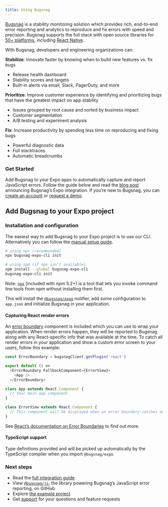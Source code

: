 ```yaml
---
title: Using Bugsnag
---
```

[Bugsnag](https://www.bugsnag.com) is a stability monitoring solution which provides rich, end-to-end error reporting and analytics to reproduce and fix errors with speed and precision. Bugsnag supports the full stack with open source libraries for [50+ platforms](https://www.bugsnag.com/platforms), including [React Native](https://docs.bugsnag.com/platforms/react-native/react-native/).

With Bugsnag, developers and engineering organizations can: 

**Stabilize**: Innovate faster by knowing when to build new features vs. fix bugs
- Release health dashboard
- Stability scores and targets
- Built-in alerts via email, Slack, PagerDuty, and more

**Prioritize**: Improve customer experience by identifying and prioritizing bugs that have the greatest impact on app stability
- Issues grouped by root cause and sorted by business impact
- Customer segmentation
- A/B testing and experiment analysis

**Fix**: Increase productivity by spending less time on reproducing and fixing bugs
- Powerful diagnostic data
- Full stacktraces
- Automatic breadcrumbs

### Get Started
Add Bugsnag to your Expo apps to automatically capture and report JavaScript errors. Follow the guide below and read the [blog post](https://www.bugsnag.com/blog/build-apps-in-expo-with-bugsnag) announcing Bugsnag’s Expo integration. If you’re new to Bugsnag, you can [create an account](https://app.bugsnag.com/user/new/) or [request a demo](https://www.bugsnag.com/demo-request).

## Add Bugsnag to your Expo project
### Installation and configuration
The easiest way to add Bugsnag to your Expo project is to use our CLI. Alternatively you can follow the [manual setup guide](https://docs.bugsnag.com/platforms/react-native/expo/manual-setup).

```sh
# using npx (recommended)
npx bugsnag-expo-cli init

# using npm (if npx isn't available)
npm install --global bugsnag-expo-cli
bugsnag-expo-cli init
```

Note: [`npx`](https://www.npmjs.com/package/npx) (included with npm 5.2+) is a tool that lets you invoke command line tools from npm without installing them first.

This will install the [`@bugsnag/expo`](https://www.npmjs.com/package/@bugsnag/expo) notifier, add some configuration to `app.json` and initialize Bugsnag in your application.

#### Capturing React render errors
An [error boundary](https://reactjs.org/docs/error-boundaries.html) component is included which you can use to wrap your application. When render errors happen, they will be reported to Bugsnag along with any React-specific info that was available at the time.
To catch all render errors in your application and show a custom error screen to your users, follow this example:

```js
const ErrorBoundary = bugsnagClient.getPlugin('react')

export default () =>
  <ErrorBoundary FallbackComponent={ErrorView}>
    <App />
  </ErrorBoundary>

class App extends React.Component {
  // Your main app component
}

class ErrorView extends React.Component {
  // This component will be displayed when an error boundary catches an error
}
```

See [React’s documentation on Error Boundaries](https://reactjs.org/docs/error-boundaries.html) to find out more.

#### TypeScript support
Type definitions provided and will be picked up automatically by the TypeScript compiler when you import `@bugsnag/expo`.

### Next steps
- Read the [full integration guide](https://docs.bugsnag.com/platforms/react-native/expo/)
- View [`@bugsnag/js`](https://github.com/bugsnag/bugsnag-js), the library powering Bugsnag’s JavaScript error reporting, on GitHub
- Explore [the example project](https://github.com/bugsnag/bugsnag-js/tree/master/examples/expo)
- Get [support](https://docs.bugsnag.com/#support) for your questions and feature requests
